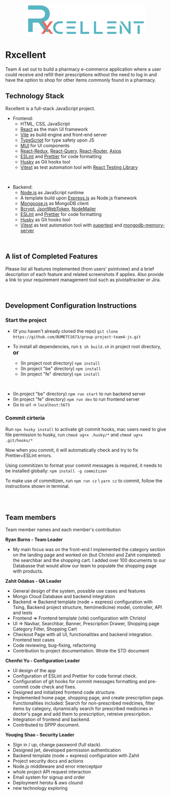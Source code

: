 <p align="center">
    <img height="100" src="be/public/images/logo.png" />
    <br>
</p>

# Rxcellent

Team 4 set out to build a pharmacy e-commerce application where a user could receive and refill their prescriptions without the need to log in and have the option to shop for other items commonly found in a pharmacy.

## Technology Stack

Rxcellent is a full-stack JavaScript project.

-   Frontend:
    -   HTML, CSS, JavaScript
    -   [React](https://reactjs.org/) as the main UI framework
    -   [Vite](https://vitejs.dev/guide/) as build engine and front-end server
    -   [TypeScript](https://www.typescriptlang.org/) for type safety upon JS
    -   [MUI](https://mui.com/) for UI components
    -   [React-Redux](https://react-redux.js.org/), [React-Query](https://react-query-v3.tanstack.com/), [React-Router](https://reactrouter.com/en/main), [Axios](https://axios-http.com/docs/intro)
    -   [ESLint](https://eslint.org/) and [Prettier](https://prettier.io/) for code formatting
    -   [Husky](https://typicode.github.io/husky/#/) as Git hooks tool
    -   [Vitest](https://vitest.dev/) as test automation tool with [React Testing Library](https://testing-library.com/docs/react-testing-library/intro/)

<br/>

-   Backend:
    -   [Node.js](https://nodejs.org/en/) as JavaScript runtime
    -   A template build upon [Express.js](https://expressjs.com/) as Node.js framework
    -   [Mongoose.js](https://mongoosejs.com/) as MongoDB client
    -   [Bcrypt](https://www.npmjs.com/package/bcrypt), [JsonWebToken](https://www.npmjs.com/package/jsonwebtoken), [NodeMailer](https://nodemailer.com/about/)
    -   [ESLint](https://eslint.org/) and [Prettier](https://prettier.io/) for code formatting
    -   [Husky](https://typicode.github.io/husky/#/) as Git hooks tool
    -   [Vitest](https://vitest.dev/) as test automation tool with [supertest](https://www.npmjs.com/package/supertest) and [mongodb-memory-server](https://www.npmjs.com/package/mongodb-memory-server)

<br/>

## A list of Completed Features

Please list all features implemented (from users' pointview) and a brief description of each feature and related screenshots if applies.
Also provide a link to your requirement management tool such as pivotaltracker or Jira.

<br/>

## Development Configuration Instructions

### Start the project

-   (If you haven't already cloned the repo) `git clone https://github.com/BUMETCS673/group-project-team4-js.git`

-   To install all dependencies, run `$ sh build.sh` in project root directory, <b style='font-size:18px'>or</b>

    -   (In project root directory) `npm install`
    -   (In project "be" directory) `npm install`
    -   (In project "fe" directory) `npm install`

<br/>

-   (In project "be" directory) `npm run start` to run backend server
-   (In project "fe" directory) `npm run dev` to run frontend server
-   Go to url -> `localhost:5673`

### Commit cirteria

Run `npx husky install` to activate git commit hooks, mac users need to give file permission to husky, run `chmod ug+x .husky/*` and `chmod ug+x .git/hooks/*`

Now when you commit, it will automatically check and try to fix Prettier+ESLint errors.

Using commitizen to format your commit messages is required, it needs to be installed globally: `npm install -g commitizen`

To make use of commitizen, run `npm run cz` \ `yarn cz` to commit, follow the instructions shown in terminal.

<br/>

<br/>

## Team members

Team member names and each member's contribution

**Ryan Burns - Team Leader**

-   My main focus was on the front-end I implemented the category section on the landing page and worked on (but Christol and Zahit completed) the searchbar and the shopping cart. I added over 100 documents to our Databasse that would allow our team to populate the shopping page with products.

**Zahit Odabas - QA Leader**

-   General design of the system, possible use cases and features
-   Mongo Cloud Database and backend integration
-   Backend => Backend template (node + express) configuration with Tsing, Backend project structure, Item(medicine) model, controller, API and tests
-   Frontend => Frontend template (vite) configuration with Christol
-   UI => Navbar, Searchbar, Banner, Prescription Drawer, Shopping page Category Filter, Shopping Cart
-   Checkout Page with all UI, functionalities and backend integration. Frontend test cases
-   Code reviewing, bug-fixing, refactoring
-   Contribution to project documentation. Wrote the STD document

**Chenfei Yu - Configuration Leader**

-   UI design of the app
-   Configuration of ESLint and Prettier for code format check.
-   Configuration of git hooks for commit messages formatting and pre-commit code check and fixes.
-   Designed and initialized frontend code structure.
-   Implemented home page, shopping page, and create prescription page.
    Functionalities included: Search for non-prescribed medcines, filter items by category, dynamically search for prescribed medicines in doctor's page and add them to prescription, retreive prescription.
-   Integration of frontend and backend.
-   Contributed to SPPP document.

**Youqing Shao - Security Leader**

-   Sign in / up, change password (full stack)
-   Designed jwt, developed permission authentication
-   Backend template (node + express) configuration with Zahit
-   Project security docs and actions
-   Node.js middleware and error interceptpor
-   whole project API request interaction
-   Email system for signup and order
-   Deployment herotu & aws clound
-   new technology exploring
